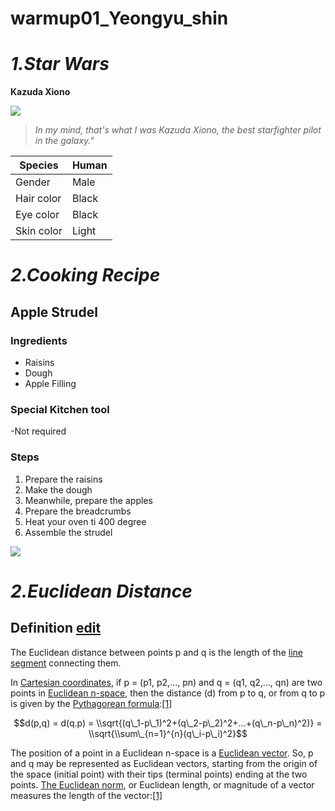 warmup01\_Yeongyu\_shin
================

*1.Star Wars*
=============

**Kazuda Xiono**

![](https://vignette.wikia.nocookie.net/starwars/images/a/a3/Kazuda.jpg/revision/latest/scale-to-width-down/500?cb=20180830051228)

> *In my mind, that's what I was Kazuda Xiono, the best starfighter pilot in the galaxy."*

| Species    | Human |
|------------|-------|
| Gender     | Male  |
| Hair color | Black |
| Eye color  | Black |
| Skin color | Light |

*2.Cooking Recipe*
==================

**Apple Strudel**
-----------------

### Ingredients

-   Raisins
-   Dough
-   Apple Filling

### Special Kitchen tool

-Not required

### Steps

1.  Prepare the raisins
2.  Make the dough
3.  Meanwhile, prepare the apples
4.  Prepare the breadcrumbs
5.  Heat your oven ti 400 degree
6.  Assemble the strudel

![](https://smittenkitchendotcom.files.wordpress.com/2016/11/apple-strudel-apfelstrudel.jpg?w=1024)

*2.Euclidean Distance*
======================

Definition [edit](https://en.wikipedia.org/w/index.php?title=Euclidean_distance&action=edit&section=1)
------------------------------------------------------------------------------------------------------

The Euclidean distance between points p and q is the length of the [line segment](https://en.wikipedia.org/wiki/Line_segment) connecting them.

In [Cartesian coordinates](https://en.wikipedia.org/wiki/Cartesian_coordinates), if p = (p1, p2,..., pn) and q = (q1, q2,..., qn) are two points in [Euclidean n-space](https://en.wikipedia.org/wiki/Euclidean_space), then the distance (d) from p to q, or from q to p is given by the [Pythagorean formula](https://en.wikipedia.org/wiki/Pythagorean_theorem):[\[1\]](https://en.wikipedia.org/wiki/Euclidean_distance#cite_note-Anton-1)

$$d(p,q) = d(q.p) = \\sqrt{(q\_1-p\_1)^2+(q\_2-p\_2)^2+...+(q\_n-p\_n)^2)} = \\sqrt{\\sum\_{n=1}^{n}(q\_i-p\_i)^2}$$

The position of a point in a Euclidean n-space is a [Euclidean vector](https://en.wikipedia.org/wiki/Euclidean_vector). So, p and q may be represented as Euclidean vectors, starting from the origin of the space (initial point) with their tips (terminal points) ending at the two points. [The Euclidean norm](https://en.wikipedia.org/wiki/Euclidean_norm), or Euclidean length, or magnitude of a vector measures the length of the vector:[\[1\]](https://en.wikipedia.org/wiki/Euclidean_distance#cite_note-Anton-1)
